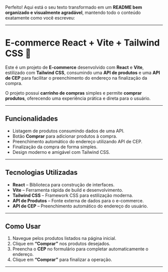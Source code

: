 Perfeito! Aqui está o seu texto transformado em um **README bem organizado e visualmente agradável**, mantendo todo o conteúdo exatamente como você escreveu:

---

# E-commerce React + Vite + Tailwind CSS 🛒

Este é um projeto de **E-commerce** desenvolvido com **React** e **Vite**, estilizado com **Tailwind CSS**, consumindo uma **API de produtos** e uma **API de CEP** para facilitar o preenchimento do endereço na finalização da compra.

O projeto possui **carrinho de compras** simples e permite **comprar produtos**, oferecendo uma experiência prática e direta para o usuário.

---

## Funcionalidades

* Listagem de produtos consumindo dados de uma API.
* Botão **Comprar** para adicionar produtos à compra.
* Preenchimento automático do endereço utilizando API de CEP.
* Finalização da compra de forma simples.
* Design moderno e amigável com Tailwind CSS.

---

## Tecnologias Utilizadas

* **React** – Biblioteca para construção de interfaces.
* **Vite** – Ferramenta rápida de build e desenvolvimento.
* **Tailwind CSS** – Framework CSS para estilização moderna.
* **API de Produtos** – Fonte externa de dados para o e-commerce.
* **API de CEP** – Preenchimento automático do endereço do usuário.

---

## Como Usar

1. Navegue pelos produtos listados na página inicial.
2. Clique em **“Comprar”** nos produtos desejados.
3. Preencha o **CEP** no formulário para completar automaticamente o endereço.
4. Clique em **“Comprar”** para finalizar a operação.

---


